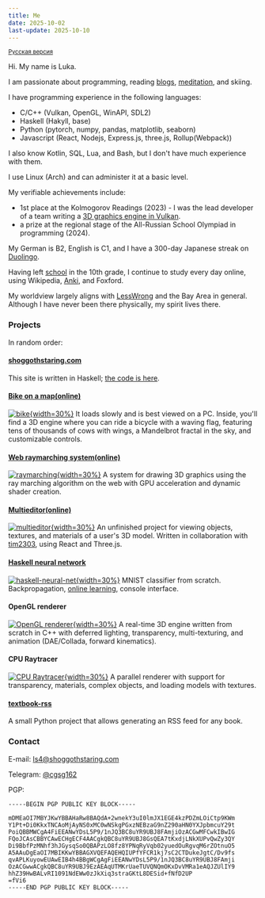 ```yaml
---
title: Me
date: 2025-10-02
last-update: 2025-10-10
---
```


<small>[Русская версия](ru)</small>

Hi. My name is Luka.

I am passionate about programming, reading [blogs](rss), [meditation](meditation), and skiing.

I have programming experience in the following languages:

- C/C++ (Vulkan, OpenGL, WinAPI, SDL2)
- Haskell (Hakyll, base)
- Python (pytorch, numpy, pandas, matplotlib, seaborn)
- Javascript (React, Nodejs, Express.js, three.js, Rollup(Webpack))

I also know Kotlin, SQL, Lua, and Bash, but I don't have much experience with them.

I use Linux (Arch) and can administer it at a basic level.

My verifiable achievements include:

- 1st place at the Kolmogorov Readings (2023) - I was the lead developer of a team writing a [3D graphics engine in Vulkan](cgsg).
- a prize at the regional stage of the All-Russian School Olympiad in programming (2024).

My German is B2, English is C1, and I have a 300-day Japanese streak on [Duolingo](https://www.duolingo.com/profile/deeeear).

Having left [school](school) in the 10th grade, I continue to study every day online, using Wikipedia, [Anki](srs), and Foxford.

My worldview largely aligns with [LessWrong](https://lesswrong.com/) and the Bay Area in general. Although I have never been there physically, my spirit lives there.

### Projects

In random order:

#### [shoggothstaring.com](about)

This site is written in Haskell; [the code is here](https://github.com/30be/shoggothStaring/blob/main/main.hs).

#### [Bike on a map(online)](https://30be.github.io/SUM2023/PROJECT/dist/)

[![bike](bike.png){width=30%}](bike.png)
It loads slowly and is best viewed on a PC.
Inside, you'll find a 3D engine where you can ride a bicycle with a waving flag, featuring tens of thousands of cows with wings, a Mandelbrot fractal in the sky, and customizable controls.

#### [Web raymarching system(online)](https://30be.github.io/SUM2024/WebRaymarching/)

[![raymarching](raymarching.png){width=30%}](raymarching.png)
A system for drawing 3D graphics using the ray marching algorithm on the web with GPU acceleration and dynamic shader creation.

#### [Multieditor(online)](https://30be.github.io/MultiEditor/output/index.html)

[![multieditor](multieditor.png){width=30%}](multieditor.png)
An unfinished project for viewing objects, textures, and materials of a user's 3D model.
Written in collaboration with [tim2303](https://github.com/tim2303/), using React and Three.js.

#### [Haskell neural network](https://github.com/30be/haskell-neural-net)

[![haskell-neural-net](haskell-nn.png){width=30%}](haskell-nn.png)
MNIST classifier from scratch. Backpropagation, [online learning](https://en.wikipedia.org/wiki/Online_machine_learning),  console interface.

#### OpenGL renderer

[![OpenGL renderer](T06ANIM.png){width=30%}](T06ANIM.png)
A real-time 3D engine written from scratch in C++ with deferred lighting, transparency, multi-texturing, and animation (DAE/Collada, forward kinematics).

#### CPU Raytracer

[![CPU Raytracer](T05RT.png){width=30%}](T05RT.png)
A parallel renderer with support for transparency, materials, complex objects, and loading models with textures.

#### [textbook-rss](https://github.com/30be/TextbookRSS)

A small Python project that allows generating an RSS feed for any book.

### Contact

E-mail: <ls4@shoggothstaring.com>

Telegram: [@cgsg162](https://t.me/cgsg162)

PGP:

```PGP
-----BEGIN PGP PUBLIC KEY BLOCK-----

mDMEaOI7MBYJKwYBBAHaRw8BAQdA+2wnekY3uI0lmJX1EGE4kzPDZmLOiCtp9KWm
Y1Pt+Di0KkxTNCAoMjAyNS0xMC0wNSkgPGxzNEBzaG9nZ290aHN0YXJpbmcuY29t
PoiQBBMWCgA4FiEEANwYDsL5P9/1nJQ3BC8uYR9UBJ8FAmjiOzACGwMFCwkIBwIG
FQoJCAsCBBYCAwECHgECF4AACgkQBC8uYR9UBJ8GsQEA7tKxdjLNkXUPvQwZy3QY
Di9BbfPzMNhf3hJGysqSo0QBAPzLO8fz8YPNqRyVqb02yuedOuRgvqM6rZOtnuO5
A5AAuDgEaOI7MBIKKwYBBAGXVQEFAQEHQIUPfYFCR1kj7sC2CTDukeJgtC/Dv9fs
qvAPLKuyowEUAwEIB4h4BBgWCgAgFiEEANwYDsL5P9/1nJQ3BC8uYR9UBJ8FAmji
OzACGwwACgkQBC8uYR9UBJ9EzAEAqUTMKrUaeTUVQNQmOKxDvVMRa1eAQJZUlIY9
hhZ39HwBALvRI1091NdEWw0zJkXiq3straGKtL8DESid+fNfD2UP
=fVi6
-----END PGP PUBLIC KEY BLOCK-----
```
